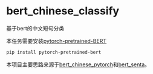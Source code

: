# bert_chinese_classify

基于bert的中文短句分类

本任务需要安装[pytorch-pretrained-BERT](https://github.com/huggingface/pytorch-pretrained-BERT)

```bash
pip install pytorch-pretrained-bert
```

本项目主要思路来源于[bert_chinese_pytorch](https://github.com/real-brilliant/bert_chinese_pytorch)和[bert_senta](https://github.com/liuyijiang1994/bert_senta)。

